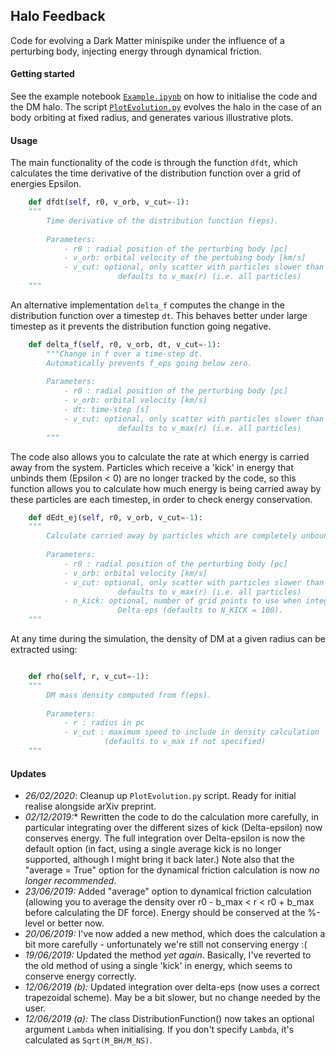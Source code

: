 ## Halo Feedback

Code for evolving a Dark Matter minispike under the influence of a perturbing body, injecting energy through dynamical friction.

#### Getting started

See the example notebook [`Example.ipynb`](https://github.com/bradkav/HaloFeedback/blob/master/Example.ipynb) on how to initialise the code and the DM halo. The script [`PlotEvolution.py`](https://github.com/bradkav/HaloFeedback/blob/master/PlotEvolution.py) evolves the halo in the case of an body orbiting at fixed radius, and generates various illustrative plots.

#### Usage

The main functionality of the code is through the function `dfdt`, which calculates the time derivative of the distribution function over a grid of energies Epsilon.

```python
    def dfdt(self, r0, v_orb, v_cut=-1):
    """
        Time derivative of the distribution function f(eps).
        
        Parameters:
            - r0 : radial position of the perturbing body [pc]
            - v_orb: orbital velocity of the pertubing body [km/s]
            - v_cut: optional, only scatter with particles slower than v_cut [km/s]
                        defaults to v_max(r) (i.e. all particles)
    """
```

An alternative implementation `delta_f` computes the change in the distribution function over a timestep `dt`. This behaves better under large timestep as it prevents the distribution function going negative.

```python
    def delta_f(self, r0, v_orb, dt, v_cut=-1):
        """Change in f over a time-step dt.
        Automatically prevents f_eps going below zero.       
        
        Parameters:
            - r0 : radial position of the perturbing body [pc]
            - v_orb: orbital velocity [km/s]
            - dt: time-step [s]
            - v_cut: optional, only scatter with particles slower than v_cut [km/s]
                        defaults to v_max(r) (i.e. all particles)
        """

```

The code also allows you to calculate the rate at which energy is carried away from the system. Particles which receive a 'kick' in energy that unbinds them (Epsilon < 0) are no longer tracked by the code, so this function allows you to calculate how much energy is being carried away by these particles are each timestep, in order to check energy conservation.

```python
    def dEdt_ej(self, r0, v_orb, v_cut=-1):
    """
        Calculate carried away by particles which are completely unbound.
        
        Parameters:
            - r0 : radial position of the perturbing body [pc]
            - v_orb: orbital velocity [km/s]
            - v_cut: optional, only scatter with particles slower than v_cut [km/s]
                        defaults to v_max(r) (i.e. all particles)
            - n_kick: optional, number of grid points to use when integrating over
                        Delta-eps (defaults to N_KICK = 100).
    """
```

At any time during the simulation, the density of DM at a given radius can be extracted using:

```python

    def rho(self, r, v_cut=-1):
    """
        DM mass density computed from f(eps).
        
        Parameters: 
            - r : radius in pc
            - v_cut : maximum speed to include in density calculation
                     (defaults to v_max if not specified)
    """

```

#### Updates

- *26/02/2020*:  Cleanup up `PlotEvolution.py` script. Ready for initial realise alongside arXiv preprint.  
- *02/12/2019:** Rewritten the code to do the calculation more carefully, in particular integrating over the different sizes of kick (Delta-epsilon) now conserves energy. The full integration over Delta-epsilon is now the default option (in fact, using a single average kick is no longer supported, although I might bring it back later.) Note  also that the "average = True" option for the dynamical friction calculation is now *no longer recommended*.  
 - *23/06/2019:* Added "average" option to dynamical friction calculation (allowing you to average the density over r0 - b_max < r < r0 + b_max before calculating the DF force). Energy should be conserved at the %-level or better now.  
 - *20/06/2019:* I've now added a new method, which does the calculation a bit more carefully - unfortunately we're still not conserving energy :(  
 - *19/06/2019:* Updated the method *yet again*. Basically, I've reverted to the old method of using a single 'kick' in energy, which seems to conserve energy correctly.  
 - *12/06/2019 (b):* Updated integration over delta-eps (now uses a correct trapezoidal scheme). May be a bit slower, but no change needed by the user.  
 - *12/06/2019 (a):* The class DistributionFunction() now takes an optional argument `Lambda` when initialising. If you don't specify `Lambda`, it's calculated as `Sqrt(M_BH/M_NS)`.  





